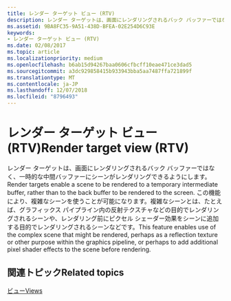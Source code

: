 ```yaml
---
title: レンダー ターゲット ビュー (RTV)
description: レンダー ターゲットは、画面にレンダリングされるバック バッファーではなく、一時的な中間バッファーにシーンがレンダリングできるようにします。
ms.assetid: 9BA8FC35-9A51-438D-BFEA-02E254D6C93E
keywords:
- レンダー ターゲット ビュー (RTV)
ms.date: 02/08/2017
ms.topic: article
ms.localizationpriority: medium
ms.openlocfilehash: b6ab15d94267baa0606cfbcff10eae471ce3dad5
ms.sourcegitcommit: a3dc929858415b933943bba5aa7487ffa721899f
ms.translationtype: MT
ms.contentlocale: ja-JP
ms.lasthandoff: 12/07/2018
ms.locfileid: "8796493"
---
```

# <a name="render-target-view-rtv"></a><span data-ttu-id="f264c-104">レンダー ターゲット ビュー (RTV)</span><span class="sxs-lookup"><span data-stu-id="f264c-104">Render target view (RTV)</span></span>


<span data-ttu-id="f264c-105">レンダー ターゲットは、画面にレンダリングされるバック バッファーではなく、一時的な中間バッファーにシーンがレンダリングできるようにします。</span><span class="sxs-lookup"><span data-stu-id="f264c-105">Render targets enable a scene to be rendered to a temporary intermediate buffer, rather than to the back buffer to be rendered to the screen.</span></span> <span data-ttu-id="f264c-106">この機能により、複雑なシーンを使うことが可能になります。複雑なシーンとは、たとえば、グラフィックス パイプライン内の反射テクスチャなどの目的でレンダリングされるシーンや、レンダリング前にピクセル シェーダー効果をシーンに追加する目的でレンダリングされるシーンなどです。</span><span class="sxs-lookup"><span data-stu-id="f264c-106">This feature enables use of the complex scene that might be rendered, perhaps as a reflection texture or other purpose within the graphics pipeline, or perhaps to add additional pixel shader effects to the scene before rendering.</span></span>

## <a name="span-idrelated-topicsspanrelated-topics"></a><span data-ttu-id="f264c-107"><span id="related-topics"></span>関連トピック</span><span class="sxs-lookup"><span data-stu-id="f264c-107"><span id="related-topics"></span>Related topics</span></span>


[<span data-ttu-id="f264c-108">ビュー</span><span class="sxs-lookup"><span data-stu-id="f264c-108">Views</span></span>](views.md)

 

 




